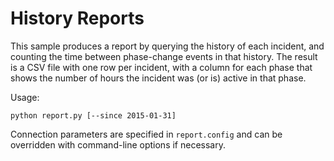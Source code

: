# History Reports

This sample produces a report by querying the history of each incident,
and counting the time between phase-change events in that history.
The result is a CSV file with one row per incident, with a column
for each phase that shows the number of hours the incident was (or is)
active in that phase.

Usage:

    python report.py [--since 2015-01-31]

Connection parameters are specified in `report.config` and can be
overridden with command-line options if necessary.
